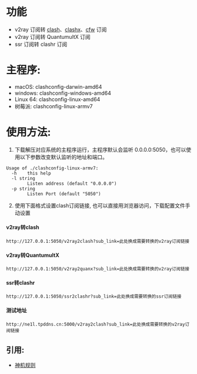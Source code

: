 # 功能
* v2ray 订阅转 [clash](https://github.com/Dreamacro/clash)、[clashx](https://github.com/yichengchen/clashX)、[cfw](https://github.com/Fndroid/clash_for_windows_pkg/releases) 订阅
* v2ray 订阅转 QuantumultX 订阅
* ssr 订阅转 clashr 订阅
# 主程序:
* macOS:    clashconfig-darwin-amd64
* windows:  clashconfig-windows-amd64
* Linux 64: clashconfig-linux-amd64
* 树莓派:    clashconfig-linux-armv7
# 使用方法:
1. 下载解压对应系统的主程序运行，主程序默认会监听 0.0.0.0:5050，也可以使用以下参数改变默认监听的地址和端口。
```
Usage of ./clashconfig-linux-armv7:
  -h    this help
  -l string
        Listen address (default "0.0.0.0")
  -p string
        Listen Port (default "5050")
```
2. 使用下面格式设置clash订阅链接, 也可以直接用浏览器访问，下载配置文件手动设置
#### v2ray转clash
```
http://127.0.0.1:5050/v2ray2clash?sub_link=此处换成需要转换的v2ray订阅链接
```
#### v2ray转QuantumultX
```
http://127.0.0.1:5050/v2ray2quanx?sub_link=此处换成需要转换的v2ray订阅链接
```
#### ssr转clashr
```
http://127.0.0.1:5050/ssr2clashr?sub_link=此处换成需要转换的ssr订阅链接
```
#### 测试地址
```
http://ne1l.tpddns.cn:5000/v2ray2clash?sub_link=此处换成需要转换的v2ray订阅链接
```

## 引用:
- [神机规则](https://github.com/ConnersHua/Profiles)